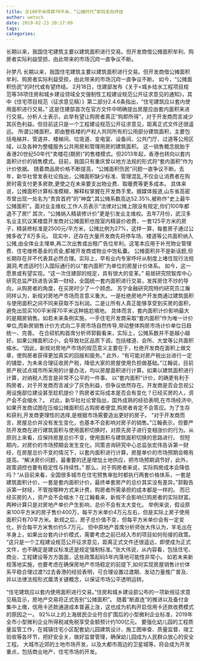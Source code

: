 ```yaml
---
title: 买100平米得房70平米，“公摊时代”即将走向终结
author: wetech
date: 2019-02-23 20:17:09
tags: 
categories: 
---
```

长期以来，我国住宅建筑主要以建筑面积进行交易。但开发商借公摊面积牟利、购房者实际利益受损，由此带来的市场沉疴一直争议不断。
<!-- more -->
孙梦凡
长期以来，我国住宅建筑主要以建筑面积进行交易。但开发商借公摊面积牟利、购房者实际利益受损，由此带来的市场沉疴一直争议不断。
如今，“公摊面积伤民”的时代或有望终结。
2月18日，住建部发布《关于<城乡给水工程项目规范等38项住房和城乡建设领域全文强制性工程建设规范公开征求意见的通知》，其中《住宅项目规范（征求意见稿）》第二部分2.4.6条指出，“住宅建筑应以套内使用面积进行交易。”
这是住建部首次在官方文件中明确提出房屋应由套内面积来进行交易。分析人士表示，此举有望让购房者真正“购即所得”，对于开发商而言减少其灰色利益。但目前这只是一个工程建设规范公开征求意见，距离正式文件还很遥远。
所谓公摊面积，即由整栋楼的产权人共同所有的公用部分建筑面积，主要包括电梯井、管道井、楼梯间、垃圾道、变电室、设备间、公共门厅、过道等公用区域，以及各种为整幢服务公共用房和管理用房的建筑面积。
这一销售概念脱胎于香港20世纪50年代“卖楼花(期房)”的售楼模式。但2013年起，香港也转向以套内面积计价的销售模式。目前，我国只有重庆曾以地方法规的形式将“套内面积”作为计价依据。
随着商品房价格不断提高，“公摊面积伤民”问题一直争议不断。去年，新华社曾发表社论指出，公摊面积缺少标准、管理混乱,不仅会让消费者在购房时需支付更多房款,更使之在未来要支出物业费、取暖费等更多成本。
具体来说，公摊面积计算标准模糊，解释权掌握在开发商手里。据媒体报道,山东省高密市曾出现一处名为“贵宾首府”的“神盘”,其公摊系数高达52.35%,被称作“史上最牛公摊面积”。面对业主维权,工作人员表示“法律对公摊上限没有规定,你们100年都退不了房!”
其次，“公摊纳入精装修计价”更是引发业主维权。去年7月份，武汉多名业主抗议某楼盘开发商对公摊面积也按室内精装价收费，一套125平方米的房子，精装修标准是2500元/平方米，公摊比例为27%，这样一算，每套房子通过公摊多收了8万多元。
现实中，还存在大量开发商先将停车场、楼道等公共面积纳入公摊,由全体业主埋单,再二次出售或出租广告位牟利。这笔本应用于补充物业管理费、住宅维修基金的资金,都被开发商或物业中饱私囊。
公摊面积并不是新话题,但长期存在并不代表其必然合理。实际上，早有业内专家呼吁从制度上堵住现行法规漏洞,考虑适时引入国际通行的以“套内面积”为单位的房屋计价体系。
如今，这一愿景或有望实现。“这一次住建部的规定，具有很大的变革。” 易居研究院智库中心研究总监严跃进告诉第一财经，全国统一套内面积进行交易，发挥房住不炒的导向，从购房者的角度，在买房时少了一个顾虑。
苏宁金融研究院特约研究员江瀚同样认为，新规对房地产市场而言意义重大。一是杜绝房地产开发商通过建筑面积与使用面积之间不同来获取不当利润。二是让所有人真正能够享受到买房的面积，避免出现买100平米得70平米这种尴尬境地。
具体而言，套内面积计价影响最大的是期房销售。如若未来条例实施，一手住宅开发商采取“套内面积”作为唯一计价单位,而新房销售计价方式向二手房市场自然传导,带动整体购房市场计价单位日趋统一、完善。
在合硕机构首席分析师郭毅看来，实际上，公摊系数并不是越小越好。如果公摊面积过小，会导致社区品质下调，包括楼道、会所、大堂等公共面积缩水。“因此，新规对房地产市场的规范意义主要在于，杜绝开发商在面积上做文章，使购房者获得更加真实的回报和服务。”
此外，“有可能对房产税出台进行一定的铺垫，为未来合理征收房产税，降低大家的房屋使用负担做基础。”江翰说，目前房产税试点城市所采用的计量办法，均以房屋面积进行计算。如果以建筑面积进行计算，对纳税人而言是非常不公平的一件事。
以“套内面积”计价，的确更有利于购房者，对于开发商而言减少了灰色利益，但争议依然存在。开发商是否会忽视公用设施部位建设甚至趁机提价？购房者实际成本是否会有变化？已经买房的人，资产会不会缩水？。
对此，新华社社论曾指出，国外成熟的经验表明,在市场经济中,如果开发商试图在压缩公摊面积后占购房者便宜,购房者肯定不会答应。为了生存和获利,开发商更理性的选择,是根据市场需要造出更好的房子。
“对于开发商而言，房屋总价并没有发生变化，也基本不会影响对房子的销售。”江翰表示，但要严防开发商在进行建筑面积与使用面积切换时，对原先房子进行变相涨价的行为。从原则上来看，应保持房屋总价不变，使用面积与建筑面积切换的思路进行。
但短期内，对房价的市场预期会发生变化。同策咨询研究中心总监张宏伟告诉第一财经，在房屋总价不变的情况下，以套内面积进行计算，房屋单价的市场预期会略有提高。“解决房价问题，最重要的还是增加土地供应，把市场预期调节好，此外，政策调控也要有稳定性与持续性。”
那么，对于购房者来说，实际购房成本会降低吗？“从目前来看，全国很多城市在住宅预售审批时都执行两套价格体系，一套是建筑面积计价，一套是套内面积计价，最终单套房产的总价其实没有差异。”郭毅告诉第一财经，不管按哪种方式来计费，购房者所需承担的成本都是一样的。
而已经买房的人，资产会不会缩水？在江翰看来，新规不会影响已购房者的实际财富。两种计算只是对房地产单价产生影响，总价不会有太大变化。
举例来说，假设原来100平方米的房子售价400万，每平方米单价4万元左右，但是实际上房子使用面积只有70平方米。新规之后，房子总价值不变，但每平方米单价会有一定变化，折合每平方米售价约5.7万元。
但中原地产首席分析师张大伟认为，羊毛出在羊身上，如果出台套内计价模式，需要考虑之前已经入市的项目如何衔接的政策。
“这只是一个工程建设规范公开征求意见，距离正式文件还很遥远，即使成为正式文件，也不确定是建议标准还是规定强制标准。”张大伟说，从内容看，包括住宅、商业、工程建设等方方面面，这些政策起码5年内落地可能性非常小。
如若未来新规落地实施，也要考虑在确保房地产市场稳定的前提下,如何实现房屋销售计价体系平稳合理过渡?过去香港的经验表明，可合理设置过渡期、发动力量推广普及、并以法律法规形式厘清关键概念，以保证市场公平透明运转。
 
 
“住宅建筑应以套内使用面积进行交易。”住房和城乡建设部公布的一项新规征求意见稿显示，房地产交易将正式告别“公摊面积”。
随着“断直连”的推进以及备付金集中上缴，信用卡还款通道成本普遍上涨，这也成为机构开启信用卡还款收费模式的原因之一。
92%以上的上海居民企业符合扩围后的小型微利企业标准，2019年全市小型微利企业所得税减免税享受金额预计约100亿元。
要强化幼儿园的工程质量监管工作，在城镇住宅小区配套幼儿园建筑设计、施工图审查、质量监督、竣工验收等各环节，把好安全关，做好监督管理，确保幼儿园成为人民群众放心的安全工程。
大城市近郊的土地市场开发，以及大都市周边的卫星城等，将会成为开发重点，包括商业地产、住宅市场的开发。
